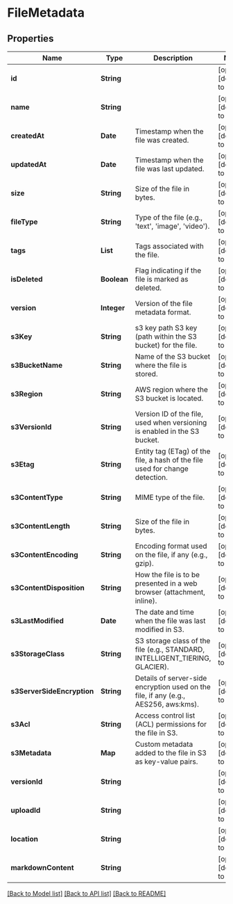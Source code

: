 # FileMetadata
## Properties

| Name | Type | Description | Notes |
|------------ | ------------- | ------------- | -------------|
| **id** | **String** |  | [optional] [default to null] |
| **name** | **String** |  | [optional] [default to null] |
| **createdAt** | **Date** | Timestamp when the file was created. | [optional] [default to null] |
| **updatedAt** | **Date** | Timestamp when the file was last updated. | [optional] [default to null] |
| **size** | **String** | Size of the file in bytes. | [optional] [default to null] |
| **fileType** | **String** | Type of the file (e.g., &#39;text&#39;, &#39;image&#39;, &#39;video&#39;). | [optional] [default to null] |
| **tags** | **List** | Tags associated with the file. | [optional] [default to null] |
| **isDeleted** | **Boolean** | Flag indicating if the file is marked as deleted. | [optional] [default to null] |
| **version** | **Integer** | Version of the file metadata format. | [optional] [default to null] |
| **s3Key** | **String** | s3 key path S3 key (path within the S3 bucket) for the file. | [optional] [default to null] |
| **s3BucketName** | **String** | Name of the S3 bucket where the file is stored. | [optional] [default to null] |
| **s3Region** | **String** | AWS region where the S3 bucket is located. | [optional] [default to null] |
| **s3VersionId** | **String** | Version ID of the file, used when versioning is enabled in the S3 bucket. | [optional] [default to null] |
| **s3Etag** | **String** | Entity tag (ETag) of the file, a hash of the file used for change detection. | [optional] [default to null] |
| **s3ContentType** | **String** | MIME type of the file. | [optional] [default to null] |
| **s3ContentLength** | **String** | Size of the file in bytes. | [optional] [default to null] |
| **s3ContentEncoding** | **String** | Encoding format used on the file, if any (e.g., gzip). | [optional] [default to null] |
| **s3ContentDisposition** | **String** | How the file is to be presented in a web browser (attachment, inline). | [optional] [default to null] |
| **s3LastModified** | **Date** | The date and time when the file was last modified in S3. | [optional] [default to null] |
| **s3StorageClass** | **String** | S3 storage class of the file (e.g., STANDARD, INTELLIGENT_TIERING, GLACIER). | [optional] [default to null] |
| **s3ServerSideEncryption** | **String** | Details of server-side encryption used on the file, if any (e.g., AES256, aws:kms). | [optional] [default to null] |
| **s3Acl** | **String** | Access control list (ACL) permissions for the file in S3. | [optional] [default to null] |
| **s3Metadata** | **Map** | Custom metadata added to the file in S3 as key-value pairs. | [optional] [default to null] |
| **versionId** | **String** |  | [optional] [default to null] |
| **uploadId** | **String** |  | [optional] [default to null] |
| **location** | **String** |  | [optional] [default to null] |
| **markdownContent** | **String** |  | [optional] [default to null] |

[[Back to Model list]](../README.md#documentation-for-models) [[Back to API list]](../README.md#documentation-for-api-endpoints) [[Back to README]](../README.md)

